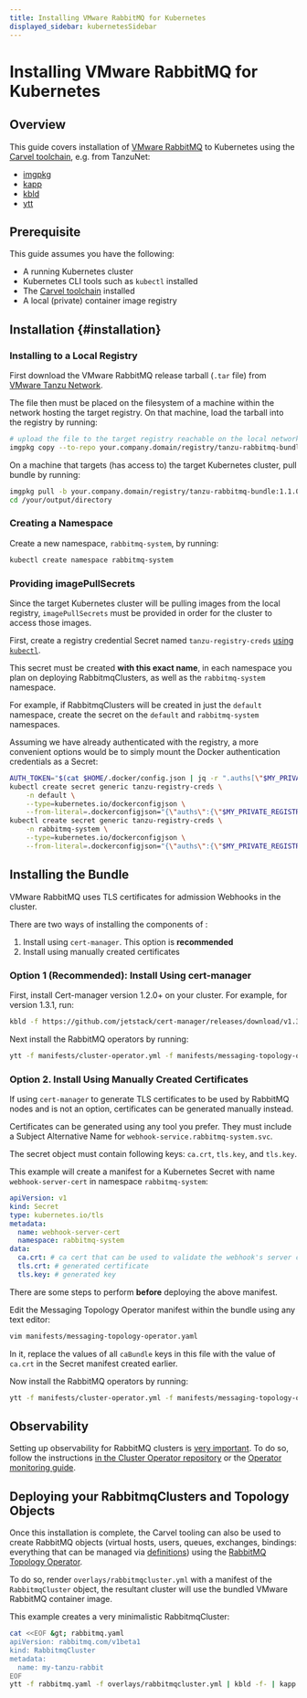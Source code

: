 ```yaml
---
title: Installing VMware RabbitMQ for Kubernetes
displayed_sidebar: kubernetesSidebar
---
```

<!--
Copyright (c) 2005-2024 Broadcom. All Rights Reserved. The term "Broadcom" refers to Broadcom Inc. and/or its subsidiaries.

All rights reserved. This program and the accompanying materials
are made available under the terms of the under the Apache License,
Version 2.0 (the "License”); you may not use this file except in compliance
with the License. You may obtain a copy of the License at

https://www.apache.org/licenses/LICENSE-2.0

Unless required by applicable law or agreed to in writing, software
distributed under the License is distributed on an "AS IS" BASIS,
WITHOUT WARRANTIES OR CONDITIONS OF ANY KIND, either express or implied.
See the License for the specific language governing permissions and
limitations under the License.
-->

# Installing VMware RabbitMQ for Kubernetes

## Overview

This guide covers installation of [VMware RabbitMQ](https://tanzu.vmware.com/rabbitmq) to Kubernetes
using the [Carvel toolchain](https://carvel.dev/#install), e.g. from TanzuNet:

* [imgpkg](https://network.pivotal.io/products/imgpkg/)
* [kapp](https://network.pivotal.io/products/kapp/)
* [kbld](https://network.pivotal.io/products/kbld/)
* [ytt](https://network.pivotal.io/products/ytt/)

## Prerequisite

This guide assumes you have the following:

* A running Kubernetes cluster
* Kubernetes CLI tools such as `kubectl` installed
* The [Carvel toolchain](https://carvel.dev/#install) installed
* A local (private) container image registry

## Installation {#installation}

### Installing to a Local Registry

First download the VMware RabbitMQ release tarball (`.tar` file) from [VMware Tanzu Network](https://network.pivotal.io/products/p-rabbitmq-for-kubernetes/).

The file then must be placed on the filesystem of a machine within the network hosting the target registry.
On that machine, load the tarball into the registry by running:

```bash
# upload the file to the target registry reachable on the local network
imgpkg copy --to-repo your.company.domain/registry/tanzu-rabbitmq-bundle --tar tanzu-rabbitmq-1.1.0.tar
```

On a machine that targets (has access to) the target Kubernetes cluster,
pull bundle by running:

```bash
imgpkg pull -b your.company.domain/registry/tanzu-rabbitmq-bundle:1.1.0 -o /your/output/directory
cd /your/output/directory
```

### Creating a Namespace

Create a new namespace, `rabbitmq-system`, by running:

```bash
kubectl create namespace rabbitmq-system
```

### Providing imagePullSecrets

Since the target Kubernetes cluster will be pulling images from the local registry,
`imagePullSecrets` must be provided in order for the cluster to access those images.

First, create a registry credential Secret named `tanzu-registry-creds` [using `kubectl`](https://kubernetes.io/docs/tasks/configure-pod-container/pull-image-private-registry/#create-a-secret-by-providing-credentials-on-the-command-line).

This secret must be created **with this exact name**, in each namespace you plan on deploying RabbitmqClusters,
as well as the `rabbitmq-system` namespace.

For example, if RabbitmqClusters will be created in just the `default` namespace, create
the secret on the `default` and `rabbitmq-system` namespaces.

Assuming we have already authenticated with the registry, a more convenient options would be to simply mount
the Docker authentication credentials as a Secret:

```bash
AUTH_TOKEN="$(cat $HOME/.docker/config.json | jq -r ".auths[\"$MY_PRIVATE_REGISTRY\"].auth")"
kubectl create secret generic tanzu-registry-creds \
    -n default \
    --type=kubernetes.io/dockerconfigjson \
    --from-literal=.dockerconfigjson="{\"auths\":{\"$MY_PRIVATE_REGISTRY\":{\"auth\":\"$AUTH_TOKEN\"}}}"
kubectl create secret generic tanzu-registry-creds \
    -n rabbitmq-system \
    --type=kubernetes.io/dockerconfigjson \
    --from-literal=.dockerconfigjson="{\"auths\":{\"$MY_PRIVATE_REGISTRY\":{\"auth\":\"$AUTH_TOKEN\"}}}"
```

## Installing the Bundle

VMware RabbitMQ uses TLS certificates for admission Webhooks in the cluster.

There are two ways of installing the components of :

1. Install using `cert-manager`. This option is **recommended**
2. Install using manually created certificates

### Option 1 (Recommended): Install Using cert-manager

First, install Cert-manager version 1.2.0+ on your cluster. For example, for version 1.3.1, run:

```bash
kbld -f https://github.com/jetstack/cert-manager/releases/download/v1.3.1/cert-manager.yaml | kapp deploy -y -a cert-manager -f-
```

Next install the RabbitMQ operators by running:

```bash
ytt -f manifests/cluster-operator.yml -f manifests/messaging-topology-operator-with-certmanager.yaml -f overlays/operator-deployments.yml | kbld -f .imgpkg/images.yml -f config/ -f- | kapp -y deploy -a rabbitmq-operator -f -
```

### Option 2. Install Using Manually Created Certificates

If using `cert-manager` to generate TLS certificates to be used by RabbitMQ nodes and  is not an option,
certificates can be generated manually instead.

Certificates can be generated using any tool you prefer. They must include
a Subject Alternative Name for `webhook-service.rabbitmq-system.svc`.

The secret object must contain following keys: `ca.crt`, `tls.key`, and `tls.key`.

This example will create a manifest for a Kubernetes Secret with name `webhook-server-cert` in namespace `rabbitmq-system`:

```yaml
apiVersion: v1
kind: Secret
type: kubernetes.io/tls
metadata:
  name: webhook-server-cert
  namespace: rabbitmq-system
data:
  ca.crt: # ca cert that can be used to validate the webhook's server certificate
  tls.crt: # generated certificate
  tls.key: # generated key
```

There are some steps to perform **before** deploying the above manifest.

Edit the Messaging Topology Operator manifest within the bundle
using any text editor:

```bash
vim manifests/messaging-topology-operator.yaml
```

In it, replace the values of all `caBundle` keys in this file with the value of `ca.crt` in the Secret manifest created earlier.

Now install the RabbitMQ operators by running:

```bash
ytt -f manifests/cluster-operator.yml -f manifests/messaging-topology-operator.yaml -f overlays/operator-deployments.yml | kbld -f .imgpkg/images.yml -f config/ -f $SECRET_PATH -f- | kapp -y deploy -a rabbitmq-operator -f -
```

## Observability

Setting up observability for RabbitMQ clusters is [very important](/docs/monitoring#fundamentals).
To do so, follow the instructions [in the Cluster Operator repository](https://github.com/rabbitmq/cluster-operator/tree/v1.7.0/observability)
or the [Operator monitoring guide](../operator/operator-monitoring).

## Deploying your RabbitmqClusters and Topology Objects

Once this installation is complete, the Carvel tooling can also be used to create RabbitMQ objects (virtual hosts, users, queues, exchanges, bindings:
everything that can be managed via [definitions](/docs/definitions))
using the [RabbitMQ Topology Operator](../operator/using-topology-operator).

To do so, render `overlays/rabbitmqcluster.yml` with a manifest of the `RabbitmqCluster` object,
the resultant cluster will use the bundled VMware RabbitMQ container image.

This example creates a very minimalistic RabbitmqCluster:

```bash
cat <<EOF &gt; rabbitmq.yaml
apiVersion: rabbitmq.com/v1beta1
kind: RabbitmqCluster
metadata:
  name: my-tanzu-rabbit
EOF
ytt -f rabbitmq.yaml -f overlays/rabbitmqcluster.yml | kbld -f- | kapp deploy -f- -a my-tanzu-rabbit -y
```
